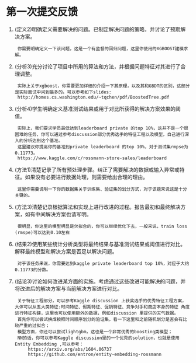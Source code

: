 # 第一次提交反馈

1. (定义2)明确定义需要解决的问题。已制定解决问题的策略，并讨论了预期解决方案。

        你需要明确定义一下该问题，这是一个有监督的回归问题，这里你使用的XGBOOST建模求解。

2. (分析3)充分讨论了项目中所用的算法和方法，并根据问题特征对其进行了合理调整。

        实际上关于xgboost，你需要更加详细的介绍一下其原理，以及其和GBDT的区别，这部分是实际面试中问到最多的。可以参考如下slides:
        http://homes.cs.washington.edu/~tqchen/pdf/BoostedTree.pdf

3. (分析4)学生明确定义基准测试结果或用于对比所获得的解决方案效果的阈值。

        实际上，我们要求学员最低达到leaderboard private 的top 10%，这并不是一个很困难的任务，你可以通过参考discussion部分优秀选手的特征工程以及模型，自己进行深入的分析达到这个基准。
        这里建议你提高你的基准到private leaderboard 的top 10%，对于测试集rmpse为0.11773。
        https://www.kaggle.com/c/rossmann-store-sales/leaderboard

4. (方法1)清楚记录了所有预处理步骤。纠正了需要解决的数据或输入异常或特征。如果没有必要进行数据处理，则需要给出合理的理由。

        这里你需要说明一下你的数据集关于训练集、验证集的划分方式，对于该题来说这是十分关键的。

5. (方法3)清楚记录根据算法和实现上进行改进的过程。报告最初和最终解决方案，如有中间解决方案也请写明。

        很明显，你这里的模型明显是欠拟合的，你可以继续优化下去，一般来说，train loss (rmspe)可以达到0.10左右

6. (结果2)使用某些统计分析类型将最终结果与基准测试结果或阈值进行对比。解释最终模型和解决方案是否足以解决问题。

        对于该任务来说，你需要达到kaggle private leaderboard top 10%，对应于大约0.11773的分数。

7. (结论3)讨论如何改进某方面的实施。考虑通过这些改进可能解决的问题，并将改进后的解决方案与当前解决方案进行对比。

        关于特征工程部分，可以参考Kaggle discussion 上获奖选手的优秀特征工程方案，大体可以从五大类特征:时间特征、假期特征、促销特征、竞争对手和商店本身的特征 角度进行特征构建，这里也可以使用额外的数据，例如discussion 里提供的天气数据。
        首先你可以尝试换成按照时间顺序划分的验证集，看一下这里和之前随机划分是否会有比较严重的过拟合；
        模型方面，你还可以尝试lightgbm，这也是一个非常优秀的boosting类模型；
        NN的话，你可以参考Kaggle discussion里的一个优秀的solution，也就是使用 Entity Embedding ,可以参考：
            https://arxiv.org/abs/1604.06737
            https://github.com/entron/entity-embedding-rossmann
